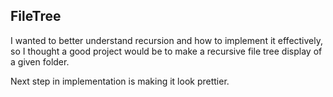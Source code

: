FileTree
---

I wanted to better understand recursion and how to implement it effectively, so I thought a good project would be to
make a recursive file tree display of a given folder.
 
Next step in implementation is making it look prettier.